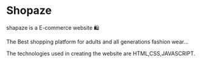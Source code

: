 # Shopaze

shapaze is a E-commerce website 🛍️

The Best shopping platform for adults and all generations fashion wear...

The technologies used in creating the website are HTML,CSS,JAVASCRIPT.
